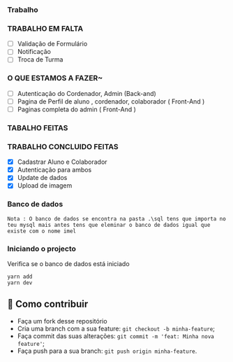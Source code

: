 ### Trabalho

### TRABALHO EM FALTA

- [ ] Validação de Formulário
- [ ] Notificação
- [ ] Troca de Turma

### O QUE ESTAMOS A FAZER~

- [ ] Autenticação do Cordenador, Admin (Back-and)
- [ ] Pagina de Perfil de aluno , cordenador, colaborador ( Front-And )
- [ ] Paginas completa do admin ( Front-And )

### TABALHO FEITAS

### TRABALHO CONCLUIDO FEITAS

- [x] Cadastrar Aluno e Colaborador
- [x] Autenticação para ambos
- [x] Update de dados
- [x] Upload de imagem

### Banco de dados

`Nota : O banco de dados se encontra na pasta .\sql tens que importa no teu mysql mais antes tens que eleminar o banco de dados igual que existe com o nome imel `

### Iniciando o projecto

Verifica se o banco de dados está iniciado

```shell
yarn add
yarn dev
```

## 🤔 Como contribuir

- Faça um fork desse repositório
- Cria uma branch com a sua feature: `git checkout -b minha-feature`;
- Faça commit das suas alterações: `git commit -m 'feat: Minha nova feature'`;
- Faça push para a sua branch: `git push origin minha-feature`.
